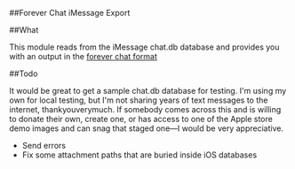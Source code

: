 ##Forever Chat iMessage Export

##What

This module reads from the iMessage chat.db database and provides you with an output in the [forever chat format](http://github.com/jkeen/forever-chat-format)

##Todo

It would be great to get a sample chat.db database for testing. I'm using my own for local testing, but I'm not sharing years of text messages to the internet, thankyouverymuch. If somebody comes across this and is willing to donate their own, create one, or has access to one of the Apple store demo images and can snag that staged one—I would be very appreciative.

- Send errors
- Fix some attachment paths that are buried inside iOS databases
